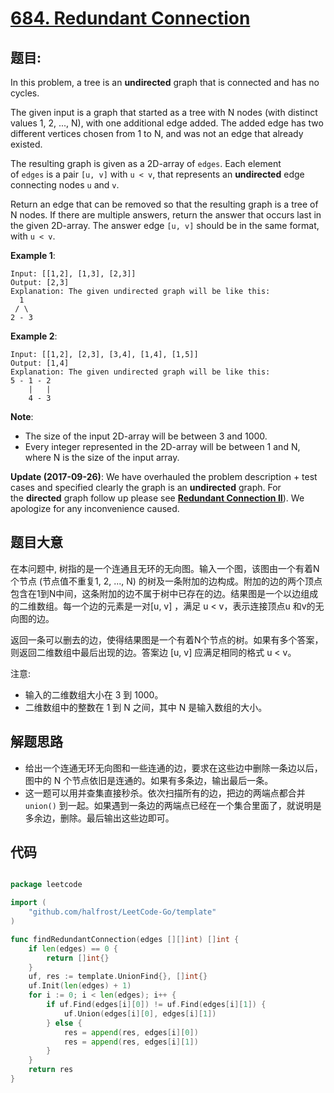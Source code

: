 # [684. Redundant Connection](https://leetcode.com/problems/redundant-connection/)


## 题目:

In this problem, a tree is an **undirected** graph that is connected and has no cycles.

The given input is a graph that started as a tree with N nodes (with distinct values 1, 2, ..., N), with one additional edge added. The added edge has two different vertices chosen from 1 to N, and was not an edge that already existed.

The resulting graph is given as a 2D-array of `edges`. Each element of `edges` is a pair `[u, v]` with `u < v`, that represents an **undirected** edge connecting nodes `u` and `v`.

Return an edge that can be removed so that the resulting graph is a tree of N nodes. If there are multiple answers, return the answer that occurs last in the given 2D-array. The answer edge `[u, v]` should be in the same format, with `u < v`.

**Example 1**:

    Input: [[1,2], [1,3], [2,3]]
    Output: [2,3]
    Explanation: The given undirected graph will be like this:
      1
     / \
    2 - 3

**Example 2**:

    Input: [[1,2], [2,3], [3,4], [1,4], [1,5]]
    Output: [1,4]
    Explanation: The given undirected graph will be like this:
    5 - 1 - 2
        |   |
        4 - 3

**Note**:

- The size of the input 2D-array will be between 3 and 1000.
- Every integer represented in the 2D-array will be between 1 and N, where N is the size of the input array.

**Update (2017-09-26)**: We have overhauled the problem description + test cases and specified clearly the graph is an **undirected** graph. For the **directed** graph follow up please see **[Redundant Connection II](https://leetcode.com/problems/redundant-connection-ii/description/)**). We apologize for any inconvenience caused.


## 题目大意

在本问题中, 树指的是一个连通且无环的无向图。输入一个图，该图由一个有着N个节点 (节点值不重复1, 2, ..., N) 的树及一条附加的边构成。附加的边的两个顶点包含在1到N中间，这条附加的边不属于树中已存在的边。结果图是一个以边组成的二维数组。每一个边的元素是一对[u, v] ，满足 u < v，表示连接顶点u 和v的无向图的边。

返回一条可以删去的边，使得结果图是一个有着N个节点的树。如果有多个答案，则返回二维数组中最后出现的边。答案边 [u, v] 应满足相同的格式 u < v。

注意:

- 输入的二维数组大小在 3 到 1000。
- 二维数组中的整数在 1 到 N 之间，其中 N 是输入数组的大小。


## 解题思路

- 给出一个连通无环无向图和一些连通的边，要求在这些边中删除一条边以后，图中的 N 个节点依旧是连通的。如果有多条边，输出最后一条。
- 这一题可以用并查集直接秒杀。依次扫描所有的边，把边的两端点都合并 `union()` 到一起。如果遇到一条边的两端点已经在一个集合里面了，就说明是多余边，删除。最后输出这些边即可。


## 代码

```go

package leetcode

import (
	"github.com/halfrost/LeetCode-Go/template"
)

func findRedundantConnection(edges [][]int) []int {
	if len(edges) == 0 {
		return []int{}
	}
	uf, res := template.UnionFind{}, []int{}
	uf.Init(len(edges) + 1)
	for i := 0; i < len(edges); i++ {
		if uf.Find(edges[i][0]) != uf.Find(edges[i][1]) {
			uf.Union(edges[i][0], edges[i][1])
		} else {
			res = append(res, edges[i][0])
			res = append(res, edges[i][1])
		}
	}
	return res
}

```